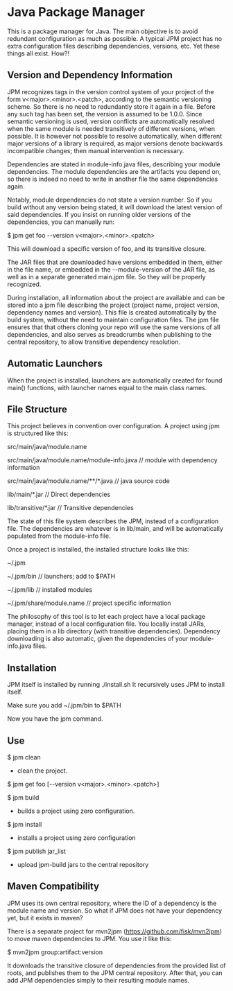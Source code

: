 # Java Package Manager

This is a package manager for Java. The main objective is to avoid redundant configuration as much as possible.
A typical JPM project has no extra configuration files describing dependencies, versions, etc. Yet these things all exist. How?!

## Version and Dependency Information

JPM recognizes tags in the version control system of your project of the form v\<major\>.\<minor\>.\<patch\>, according to the semantic versioning scheme. So there is no need to redundantly store it again in a file. Before any such tag has been set, the version is assumed to be 1.0.0. Since semantic versioning is used, version conflicts are automatically resolved when the same module is needed transitively of different versions, when possible. It is however not possible to resolve automatically, when different major versions of a library is required, as major versions denote backwards incompatible changes; then manual intervention is necessary.

Dependencies are stated in module-info.java files, describing your module dependencies. The module dependencies are the artifacts you depend on, so there is indeed no need to write in another file the same dependencies again.

Notably, module dependencies do not state a version number. So if you build without any version being stated, it will download the latest version of said dependencies. If you insist on running older versions of the dependencies, you can manually run:

$ jpm get foo --version v\<major\>.\<minor\>.\<patch\>

This will download a specific version of foo, and its transitive closure.

The JAR files that are downloaded have versions embedded in them, either in the file name, or embedded in
the --module-version of the JAR file, as well as in a separate generated main.jpm file. So they will be properly recognized.

During installation, all information about the project are available and can be stored into
a jpm file describing the project (project name, project version, dependency names and version). This
file is created automatically by the build system, without the need to maintain configuration files.
The jpm file ensures that that others cloning your repo will use the same versions of all dependencies,
and also serves as breadcrumbs when publishing to the central repository, to allow transitive dependency
resolution.

## Automatic Launchers

When the project is installed, launchers are automatically created for found main() functions, with launcher names equal to
the main class names. 

## File Structure

This project believes in convention over configuration. A project using jpm is structured like this:

src/main/java/module.name

src/main/java/module\.name/module-info.java // module with dependency information

src/main/java/module\.name/\*\*/\*.java // java source code

lib/main/\*.jar // Direct dependencies

lib/transitive/\*.jar // Transitive dependencies

The state of this file system describes the JPM, instead of a configuration file. The dependencies are whatever is in lib/main, and will be automatically populated from the module-info file.

Once a project is installed, the installed structure looks like this:

~/.jpm

~/.jpm/bin // launchers; add to $PATH

~/.jpm/lib // installed modules

~/.jpm/share/module.name // project specific information

The philosophy of this tool is to let each project have a local package manager, instead of a local configuration file.
You locally install JARs, placing them in a lib directory (with transitive dependencies). Dependency downloading is also automatic, given the dependencies of your module-info.java files.

## Installation

JPM itself is installed by running ./install.sh
It recursively uses JPM to install itself.

Make sure you add ~/.jpm/bin to $PATH

Now you have the jpm command.

## Use

$ jpm clean
* clean the project.

$ jpm get foo \[--version v\<major\>.\<minor\>.\<patch\>\]

$ jpm build
* builds a project using zero configuration.

$ jpm install
* installs a project using zero configuration

$ jpm publish jar_list
* upload jpm-build jars to the central repository

## Maven Compatibility

JPM uses its own central repository, where the ID of a dependency is the module name and version. So what if JPM does not have your dependency yet, but it exists in maven?

There is a separate project for mvn2jpm (https://github.com/fisk/mvn2jpm) to move maven dependencies to JPM.
You use it like this:

$ mvn2jpm group:artifact:version

It downloads the transitive closure of dependencies from the provided list of roots, and publishes them to the JPM central repository. After that, you can add JPM dependencies simply to their resulting module names.
